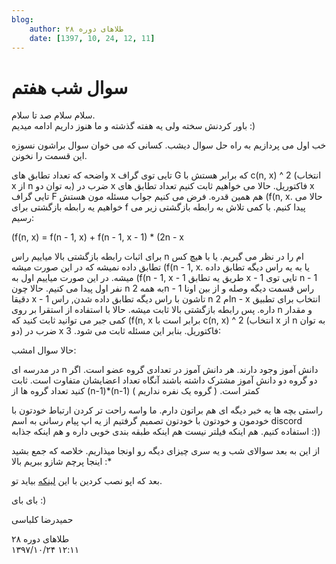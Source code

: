 ```yaml
---
blog:
    author: طلاهای دوره ۲۸
    date: [1397, 10, 24, 12, 11]
---
```

# سوال شب هفتم

<div class="cnt">
<p>سلام سلام صد تا سلام.<br/>باور کردنش سخته ولی یه هفته گذشته و ما هنوز داریم ادامه میدیم :)</p>

<p>خب اول می پردازیم به راه حل سوال دیشب. کسانی که می خوان سوال براشون نسوزه این قسمت را نخونن.</p>
<p>واضحه که تعداد تطابق های x تایی توی گراف G که برابر هستش با c(n, x) ^ 2 (انتخاب x از n به توان دو) ضرب در x فاکتوریل. حالا می خواهیم ثابت کنیم تعداد تطابق های x تایی گراف F هم همین قدره. فرض می کنیم جواب مسئله مون هستش (f(n, x. حالا می خواهیم یه رابطه بازگشتی برای f پیدا کنیم. با کمی تلاش به رابطه بازگشتی زیر می رسیم:</p>
<p>(f(n, x) = f(n - 1, x) + f(n - 1, x - 1) * (2n - x</p>
<p>برای اثبات رابطه بازگشتی بالا میاییم راس n ام را در نظر می گیریم. یا با هیچ کس تطابق داده نمیشه که در این صورت میشه (f(n - 1, x. یا به یه راس دیگه تطابق داده میشه. در این صورت میاییم اول به (f(n - 1, x - 1 طریق یه تطابق x - 1 تایی توی n - 1 نفر اول پیدا می کنیم. حالا چون n به همه 2n - 1 راس قسمت دیگه وصله و از بین اونا دقیقا x - 1 تاشون با راس دیگه تطابق داده شدن, راس n ام 2n - x انتخاب برای تطبیق داره. پس رابطه بازگشتی بالا ثابت میشه. حالا با استفاده از استقرا بر روی n و مقدار کمی جبر می توانید ثابت کنید که (f(n, x برابر است با c(n, x) ^ 2 (انتخاب x از n به توان دو) ضرب در x فاکتوریل. بنابر این مسئله ثابت می شود. 3:</p>

<p>حالا سوال امشب:</p>
<p>در مدرسه ای n دانش آموز وجود دارند. هر دانش آموز در تعدادی گروه عضو است. اگر دو گروه دو دانش آموز مشترک داشته باشند آنگاه تعداد اعضایشان متفاوت است. ثابت کنید تعداد گروه ها از (n-1)*(n-1) کمتر است. ( گروه یک نفره نداریم )</p>

<p>راستی بچه ها یه خبر دیگه ای هم براتون دارم. ما واسه راحت تر کردن ارتباط خودتون با خودمون و خودتون با خودتون تصمیم گرفتیم از یه اپ پیام رسانی به اسم discord استفاده کنیم. هم اینکه فیلتر نیست هم اینکه طبقه بندی خوبی داره و هم اینکه جذابه :))</p>
<p>از این به بعد سوالای شب و یه سری چیزای دیگه رو اونجا میذاریم. خلاصه که جمع بشید اینجا پرچم شازو ببریم بالا :*</p>
<p>بعد که اپو نصب کردین با این <a href="https://discord.gg/DkMJyuZ">لینکه</a> بیاید تو.</p>
<p>بای بای :)</p>

<p>حمیدرضا کلباسی</p>
</div>

<div class="blog-info">
    <div class="blog-author">طلاهای دوره ۲۸</div>
    <div class="blog-date">۱۳۹۷/۱۰/۲۴ ۱۲:۱۱</div>
</div>

